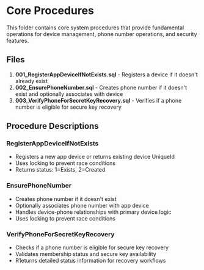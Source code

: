 # Core Procedures

This folder contains core system procedures that provide fundamental operations for device management, phone number operations, and security features.

## Files

1. **001_RegisterAppDeviceIfNotExists.sql** - Registers a device if it doesn't already exist
2. **002_EnsurePhoneNumber.sql** - Creates phone number if it doesn't exist and optionally associates with device
3. **003_VerifyPhoneForSecretKeyRecovery.sql** - Verifies if a phone number is eligible for secure key recovery

## Procedure Descriptions

### RegisterAppDeviceIfNotExists
- Registers a new app device or returns existing device UniqueId
- Uses locking to prevent race conditions
- Returns status: 1=Exists, 2=Created

### EnsurePhoneNumber
- Creates phone number if it doesn't exist
- Optionally associates phone number with app device
- Handles device-phone relationships with primary device logic
- Uses locking to prevent race conditions

### VerifyPhoneForSecretKeyRecovery
- Checks if a phone number is eligible for secure key recovery
- Validates membership status and secure key availability
- R1eturns detailed status information for recovery workflows